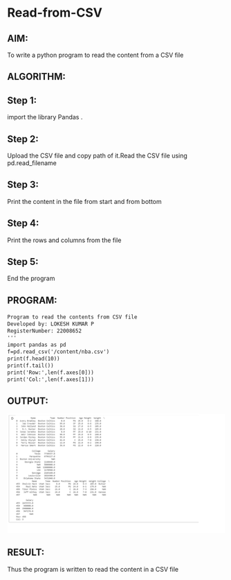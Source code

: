 # Read-from-CSV

## AIM:
To write a python program to read the content from a CSV file

## ALGORITHM:
## Step 1:
import the library Pandas .

## Step 2:
Upload the CSV file and copy path of it.Read the CSV file using pd.read_filename

## Step 3:
Print the content in the file from start and from bottom

## Step 4:
Print the rows and columns from the file

## Step 5:
End the program


## PROGRAM:
```
Program to read the contents from CSV file
Developed by: LOKESH KUMAR P
RegisterNumber: 22008652
'''
import pandas as pd
f=pd.read_csv('/content/nba.csv')
print(f.head(10))
print(f.tail())
print('Row:',len(f.axes[0]))
print('Col:',len(f.axes[1]))

```

## OUTPUT:
![output](./csv.png)

## RESULT:
Thus the program is written to read the content in a CSV file
